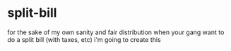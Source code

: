 # split-bill
for the sake of my own sanity and fair distribution when your gang want to do a split bill (with taxes, etc) i'm going to create this
